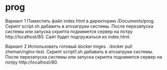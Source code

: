# prog
Вариант 1
Поместить файл index.html в директорию /Documents/prog.
Скрипт script.sh дабавить в атозагруки системы.
После перезапуска системы или запуска скрипта поднимется сервер на потру http://localhost/80. 
Сайт будет подгружаться из index.html.


Вариант 2 
Использовать готовый docker imges .
  docker pull zheman/nginx-test.
Скрипт script1.sh дабавить в атозагруки системы.
После перезапуска системы или запуска скрипта поднимется сервер на потру http://localhost/80.

